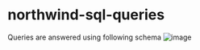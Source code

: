 # northwind-sql-queries
Queries are answered using following schema
![image](https://github.com/parte-Ajinkya/parte-Ajinkya-northwind-sql-queries/assets/112530584/617e1321-97e4-414a-b649-7945c643a6be)
